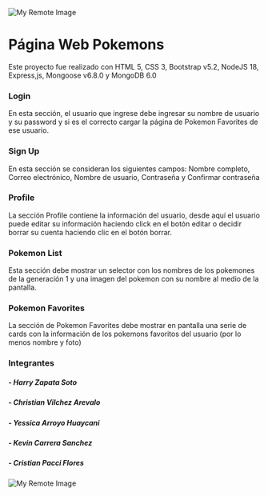 
![My Remote Image](https://images4.alphacoders.com/641/thumbbig-641968.webp)

# Página Web Pokemons
Este proyecto fue realizado con HTML 5, CSS 3, Bootstrap v5.2, NodeJS 18, Express,js, Mongoose v6.8.0 y MongoDB 6.0
### Login
En esta sección, el usuario que ingrese debe ingresar su nombre de usuario y su password y si es el correcto cargar la página de Pokemon Favorites de ese usuario.
### Sign Up
En esta sección se consideran los siguientes campos: Nombre completo,	Correo electrónico,	Nombre de usuario, Contraseña y Confirmar contraseña
### Profile
La sección Profile contiene la información del usuario, desde aquí el usuario puede editar su información haciendo click en el botón editar o decidir borrar su cuenta haciendo clic en el botón borrar. 
### Pokemon List
Esta sección debe mostrar un selector con los nombres de los pokemones de la generación 1 y una imagen del pokemon con su nombre al medio de la pantalla.
### Pokemon Favorites
La sección de Pokemon Favorites debe mostrar en pantalla una serie de cards con la información de los pokemons favoritos del usuario (por lo menos nombre y foto)

### Integrantes
##### - Harry Zapata Soto
##### - Christian Vilchez Arevalo
##### - Yessica Arroyo Huaycani
##### - Kevin Carrera Sanchez
##### - Cristian Pacci Flores

![My Remote Image](https://images6.alphacoders.com/613/613924.jpg)
